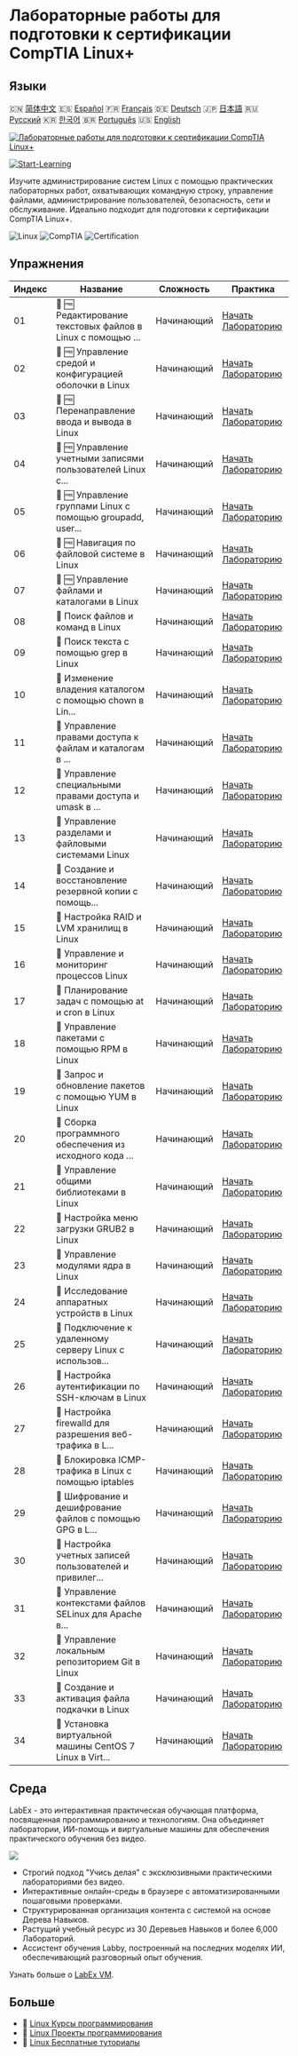 # Лабораторные работы для подготовки к сертификации CompTIA Linux+

## Языки

🇨🇳 [简体中文](README_zh.md) 🇪🇸 [Español](README_es.md) 🇫🇷 [Français](README_fr.md) 🇩🇪 [Deutsch](README_de.md) 🇯🇵 [日本語](README_ja.md) 🇷🇺 [Русский](README_ru.md) 🇰🇷 [한국어](README_ko.md) 🇧🇷 [Português](README_pt.md) 🇺🇸 [English](README.md) 

[![Лабораторные работы для подготовки к сертификации CompTIA Linux+](https://cover-creator.labex.io/comptia-linux-plus-training-labs.png?lang=ru)](https://labex.io/ru/courses/comptia-linux-plus-training-labs)

[![Start-Learning](https://img.shields.io/badge/Start-Learning-whitesmoke?style=for-the-badge)](https://labex.io/ru/courses/comptia-linux-plus-training-labs)

Изучите администрирование систем Linux с помощью практических лабораторных работ, охватывающих командную строку, управление файлами, администрирование пользователей, безопасность, сети и обслуживание. Идеально подходит для подготовки к сертификации CompTIA Linux+.

![Linux](https://img.shields.io/badge/Linux-whitesmoke?style=for-the-badge&logo=linux)
![CompTIA](https://img.shields.io/badge/CompTIA-whitesmoke?style=for-the-badge&logo=comptia)
![Certification](https://img.shields.io/badge/Certification-whitesmoke?style=for-the-badge&logo=certification)


## Упражнения

|   Индекс | Название                                                    | Сложность   | Практика                                                                                                                                                  |
|----------|-------------------------------------------------------------|-------------|-----------------------------------------------------------------------------------------------------------------------------------------------------------|
|       01 | 📖 🆓 Редактирование текстовых файлов в Linux с помощью ... | Начинающий  | <a target='_blank' href='https://labex.io/ru/tutorials/comptia-edit-text-files-in-linux-with-vim-and-nano-591076'>Начать Лабораторию</a>                  |
|       02 | 📖 🆓 Управление средой и конфигурацией оболочки в Linux    | Начинающий  | <a target='_blank' href='https://labex.io/ru/tutorials/comptia-manage-shell-environment-and-configuration-in-linux-590838'>Начать Лабораторию</a>         |
|       03 | 📖 🆓 Перенаправление ввода и вывода в Linux                | Начинающий  | <a target='_blank' href='https://labex.io/ru/tutorials/comptia-redirecting-input-and-output-in-linux-590840'>Начать Лабораторию</a>                       |
|       04 | 📖 🆓 Управление учетными записями пользователей Linux с... | Начинающий  | <a target='_blank' href='https://labex.io/ru/tutorials/comptia-manage-linux-user-accounts-with-useradd-usermod-and-userdel-590837'>Начать Лабораторию</a> |
|       05 | 📖 🆓 Управление группами Linux с помощью groupadd, user... | Начинающий  | <a target='_blank' href='https://labex.io/ru/tutorials/comptia-manage-linux-groups-with-groupadd-usermod-and-groupdel-590836'>Начать Лабораторию</a>      |
|       06 | 📖 🆓 Навигация по файловой системе в Linux                 | Начинающий  | <a target='_blank' href='https://labex.io/ru/tutorials/comptia-navigate-the-filesystem-in-linux-590971'>Начать Лабораторию</a>                            |
|       07 | 📖 🆓 Управление файлами и каталогами в Linux               | Начинающий  | <a target='_blank' href='https://labex.io/ru/tutorials/comptia-manage-files-and-directories-in-linux-590835'>Начать Лабораторию</a>                       |
|       08 | 📖  Поиск файлов и команд в Linux                           | Начинающий  | <a target='_blank' href='https://labex.io/ru/tutorials/comptia-find-files-and-commands-in-linux-590834'>Начать Лабораторию</a>                            |
|       09 | 📖  Поиск текста с помощью grep в Linux                     | Начинающий  | <a target='_blank' href='https://labex.io/ru/tutorials/comptia-search-text-with-grep-in-linux-590841'>Начать Лабораторию</a>                              |
|       10 | 📖  Изменение владения каталогом с помощью chown в Lin...   | Начинающий  | <a target='_blank' href='https://labex.io/ru/tutorials/comptia-modify-directory-ownership-with-chown-in-linux-590847'>Начать Лабораторию</a>              |
|       11 | 📖  Управление правами доступа к файлам и каталогам в ...   | Начинающий  | <a target='_blank' href='https://labex.io/ru/tutorials/comptia-manage-file-and-directory-permissions-in-linux-590844'>Начать Лабораторию</a>              |
|       12 | 📖  Управление специальными правами доступа и umask в ...   | Начинающий  | <a target='_blank' href='https://labex.io/ru/tutorials/linux-manage-special-permissions-and-umask-in-linux-590846'>Начать Лабораторию</a>                 |
|       13 | 📖  Управление разделами и файловыми системами Linux        | Начинающий  | <a target='_blank' href='https://labex.io/ru/tutorials/comptia-manage-linux-partitions-and-filesystems-590845'>Начать Лабораторию</a>                     |
|       14 | 📖  Создание и восстановление резервной копии с помощь...   | Начинающий  | <a target='_blank' href='https://labex.io/ru/tutorials/comptia-create-and-restore-a-backup-with-tar-in-linux-590843'>Начать Лабораторию</a>               |
|       15 | 📖  Настройка RAID и LVM хранилищ в Linux                   | Начинающий  | <a target='_blank' href='https://labex.io/ru/tutorials/comptia-configure-raid-and-lvm-storage-in-linux-590842'>Начать Лабораторию</a>                     |
|       16 | 📖  Управление и мониторинг процессов Linux                 | Начинающий  | <a target='_blank' href='https://labex.io/ru/tutorials/comptia-manage-and-monitor-linux-processes-590864'>Начать Лабораторию</a>                          |
|       17 | 📖  Планирование задач с помощью at и cron в Linux          | Начинающий  | <a target='_blank' href='https://labex.io/ru/tutorials/comptia-schedule-tasks-with-at-and-cron-in-linux-590870'>Начать Лабораторию</a>                    |
|       18 | 📖  Управление пакетами с помощью RPM в Linux               | Начинающий  | <a target='_blank' href='https://labex.io/ru/tutorials/rhel-managing-packages-with-rpm-in-linux-590868'>Начать Лабораторию</a>                            |
|       19 | 📖  Запрос и обновление пакетов с помощью YUM в Linux       | Начинающий  | <a target='_blank' href='https://labex.io/ru/tutorials/rhel-query-and-update-packages-with-yum-in-linux-590869'>Начать Лабораторию</a>                    |
|       20 | 📖  Сборка программного обеспечения из исходного кода ...   | Начинающий  | <a target='_blank' href='https://labex.io/ru/tutorials/comptia-build-software-from-source-code-in-linux-590853'>Начать Лабораторию</a>                    |
|       21 | 📖  Управление общими библиотеками в Linux                  | Начинающий  | <a target='_blank' href='https://labex.io/ru/tutorials/comptia-manage-shared-libraries-in-linux-590867'>Начать Лабораторию</a>                            |
|       22 | 📖  Настройка меню загрузки GRUB2 в Linux                   | Начинающий  | <a target='_blank' href='https://labex.io/ru/tutorials/comptia-customize-the-grub2-boot-menu-in-linux-590859'>Начать Лабораторию</a>                      |
|       23 | 📖  Управление модулями ядра в Linux                        | Начинающий  | <a target='_blank' href='https://labex.io/ru/tutorials/comptia-manage-kernel-modules-in-linux-590865'>Начать Лабораторию</a>                              |
|       24 | 📖  Исследование аппаратных устройств в Linux               | Начинающий  | <a target='_blank' href='https://labex.io/ru/tutorials/comptia-explore-hardware-devices-in-linux-590861'>Начать Лабораторию</a>                           |
|       25 | 📖  Подключение к удаленному серверу Linux с использов...   | Начинающий  | <a target='_blank' href='https://labex.io/ru/tutorials/linux-connect-to-a-remote-linux-server-using-ssh-590857'>Начать Лабораторию</a>                    |
|       26 | 📖  Настройка аутентификации по SSH-ключам в Linux          | Начинающий  | <a target='_blank' href='https://labex.io/ru/tutorials/comptia-configure-ssh-public-key-authentication-in-linux-590855'>Начать Лабораторию</a>            |
|       27 | 📖  Настройка firewalld для разрешения веб-трафика в L...   | Начинающий  | <a target='_blank' href='https://labex.io/ru/tutorials/comptia-configure-firewalld-to-allow-web-traffic-in-linux-590854'>Начать Лабораторию</a>           |
|       28 | 📖  Блокировка ICMP-трафика в Linux с помощью iptables      | Начинающий  | <a target='_blank' href='https://labex.io/ru/tutorials/comptia-block-icmp-traffic-in-linux-using-iptables-590852'>Начать Лабораторию</a>                  |
|       29 | 📖  Шифрование и дешифрование файлов с помощью GPG в L...   | Начинающий  | <a target='_blank' href='https://labex.io/ru/tutorials/comptia-encrypt-and-decrypt-files-with-gpg-in-linux-590860'>Начать Лабораторию</a>                 |
|       30 | 📖  Настройка учетных записей пользователей и привилег...   | Начинающий  | <a target='_blank' href='https://labex.io/ru/tutorials/comptia-configure-user-accounts-and-sudo-privileges-in-linux-590856'>Начать Лабораторию</a>        |
|       31 | 📖  Управление контекстами файлов SELinux для Apache в...   | Начинающий  | <a target='_blank' href='https://labex.io/ru/tutorials/comptia-manage-selinux-file-contexts-for-apache-in-linux-590866'>Начать Лабораторию</a>            |
|       32 | 📖  Управление локальным репозиторием Git в Linux           | Начинающий  | <a target='_blank' href='https://labex.io/ru/tutorials/comptia-manage-a-local-git-repository-in-linux-590863'>Начать Лабораторию</a>                      |
|       33 | 📖  Создание и активация файла подкачки в Linux             | Начинающий  | <a target='_blank' href='https://labex.io/ru/tutorials/comptia-create-and-activate-a-swap-file-in-linux-590858'>Начать Лабораторию</a>                    |
|       34 | 📖  Установка виртуальной машины CentOS 7 Linux в Virt...   | Начинающий  | <a target='_blank' href='https://labex.io/ru/tutorials/comptia-install-a-centos-7-linux-vm-in-virtualbox-590862'>Начать Лабораторию</a>                   |

## Среда

LabEx - это интерактивная практическая обучающая платформа, посвященная программированию и технологиям. Она объединяет лаборатории, ИИ-помощь и виртуальные машины для обеспечения практического обучения без видео.

![](https://tutorial-screenshot.getvm.io/images/vm-1725247253.png)

- Строгий подход "Учись делая" с эксклюзивными практическими лабораториями без видео.
- Интерактивные онлайн-среды в браузере с автоматизированными пошаговыми проверками.
- Структурированная организация контента с системой на основе Дерева Навыков.
- Растущий учебный ресурс из 30 Деревьев Навыков и более 6,000 Лабораторий.
- Ассистент обучения Labby, построенный на последних моделях ИИ, обеспечивающий разговорный опыт обучения.

Узнать больше о [LabEx VM](https://support.labex.io/using-labex/virtual-machine).

## Больше

- 🔗 [Linux Курсы программирования](https://github.com/labex-labs/awesome-programming-courses)
- 🔗 [Linux Проекты программирования](https://github.com/labex-labs/awesome-programming-projects)
- 🔗 [Linux Бесплатные туториалы](https://github.com/labex-labs/linux-free-tutorials)

